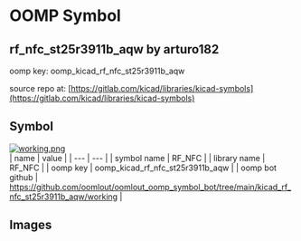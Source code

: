 # OOMP Symbol  
## rf_nfc_st25r3911b_aqw  by arturo182  
  
oomp key: oomp_kicad_rf_nfc_st25r3911b_aqw  
  
source repo at: [https://gitlab.com/kicad/libraries/kicad-symbols](https://gitlab.com/kicad/libraries/kicad-symbols)  
## Symbol  
  
[![working.png](working_600.png)](working.png)  
| name | value | 
| --- | --- | 
| symbol name | RF_NFC | 
| library name | RF_NFC | 
| oomp key | oomp_kicad_rf_nfc_st25r3911b_aqw | 
| oomp bot github | https://github.com/oomlout/oomlout_oomp_symbol_bot/tree/main/kicad_rf_nfc_st25r3911b_aqw/working | 
## Images  
